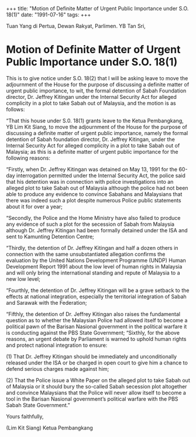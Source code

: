 +++ 
title: "Motion of Definite Matter of Urgent Public Importance under S.O. 18(1)"
date: "1991-07-16"
tags:
+++

Tuan Yang di Pertua,
Dewan Rakyat,
Parlimen.
YB Tan Sri,

# Motion of Definite Matter of Urgent Public Importance under S.O. 18(1)

This is to give notice under S.O. 18(2) that I will be asking leave to move the adjournment of the House for the purpose of discussing a definite matter of urgent public importance, to wit, the formal detention of Sabah Foundation director, Dr. Jeffrey Kitingan under the Internal Security Act for alleged complicity in a plot to take Sabah out of Malaysia, and the motion is as follows:</u>

“That this house under S.0. 18(1) grants leave to the Ketua Pembangkang, YB Lim Kit Siang, to move the adjournment of the House for the purpose of discussing a definite matter of urgent public importance, namely the formal detention of Sabah foundation director, Dr. Jeffrey Kitingan, under the Internal Security Act for alleged complicity in a plot to take Sabah out of Malaysia; as this is a definite matter of urgent public importance for the following reasons:

“Firstly, when Dr. Jeffrey Kitingan was detained on May 13, 1991 for the 60-day interrogation permitted under the Internal Security Act, the police said that his detention was in connection with police investigations into an alleged plot to take Sabah out of Malaysia although the police had not been able to produce any evidence to convince Sabahans and Malaysians that there was indeed such a plot despite numerous Police public statements about it for over a year;

“Secondly, the Police and the Home Ministry have also failed to produce any evidence of such a plot for the secession of Sabah from Malaysia although Dr. Jeffrey Kitingan had been formally detained under the ISA and sent to Kamunting Detention Centre;

“Thirdly, the detention of Dr. Jeffrey Kitingan and half a dozen others in connection with the same unsubstantiated allegation confirms the evaluation by the United Nations Development Programme (UNDP) Human Development Report 1991 about the low level of human rights in Malaysia and will only bring the international standing and repute of Malaysia to a new low level;

“Fourthly, the detention of Dr. Jeffrey Kitingan will be a grave setback to the effects at national integration, especially the territorial integration of Sabah and Sarawak with the Federation;

“Fifthly, the detention of Dr. Jeffrey Kitingan also raises the fundamental question as to whether the Malaysian Police had allowed itself to become a political pawn of the Barisan Nasional government in the political warfare it is conducting against the PBS State Government;
“Sixthly, for the above reasons, an urgent debate by Parliament is warned to uphold human rights and protect national integration to ensure:

(1)	That Dr. Jeffrey Kitingan should be immediately and unconditionally released under the ISA or be charged in open court to give him a chance to defend serious charges made against him;

(2)	That the Police issue a White Paper on the alleged plot to take Sabah out of Malaysia or it should bury the so-called Sabah secession plot altogether and convince Malaysians that the Police will never allow itself to become a tool in the Barisan Nasional government’s political warfare with the PBS Sabah State Government.”

Yours faithfully,

(Lim Kit Siang)
Ketua Pembangkang
 
